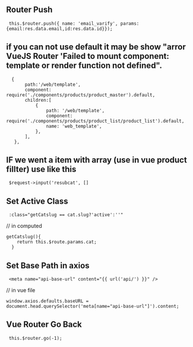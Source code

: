 ## Router Push
 ```
  this.$router.push({ name: 'email_varify', params:{email:res.data.email,id:res.data.id}});
 ```
 
 ## if you can not use default it may be show "arror VueJS Router 'Failed to mount component: template or render function not defined".
 ```
   {
        path:'/web/template',
        component: require('./components/products/product_master').default,
        children:[
            {
                path: '/web/template',
                component: require('./components/products/product_list/product_list').default,
                name: 'web_template',
            },
        ],
    },
 ```
 
 ## IF we went a item with array (use in vue product fillter) use like this
 ```
  $request->input('resubcat', []
 ```
 
 ## Set Active Class
 ```
  :class="getCatslug == cat.slug?'active':''"
 ```
  // in computed
  ```
  getCatslug(){
      return this.$route.params.cat;
    }
  ```
## Set Base Path in axios
 ```
  <meta name="api-base-url" content="{{ url('api/') }}" />
 ```
// in vue file
```
window.axios.defaults.baseURL = document.head.querySelector('meta[name="api-base-url"]').content;
```
## Vue Router Go Back
```
 this.$router.go(-1);
```
